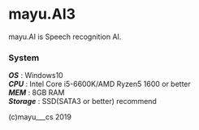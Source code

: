 # mayu.AI3
mayu.AI is Speech recognition AI.  
### System  
***OS***  : Windows10  
***CPU*** : Intel Core i5-6600K/AMD Ryzen5 1600 or better  
***MEM*** : 8GB RAM  
***Storage*** : SSD(SATA3 or better) recommend
  
(c)mayu___cs 2019
